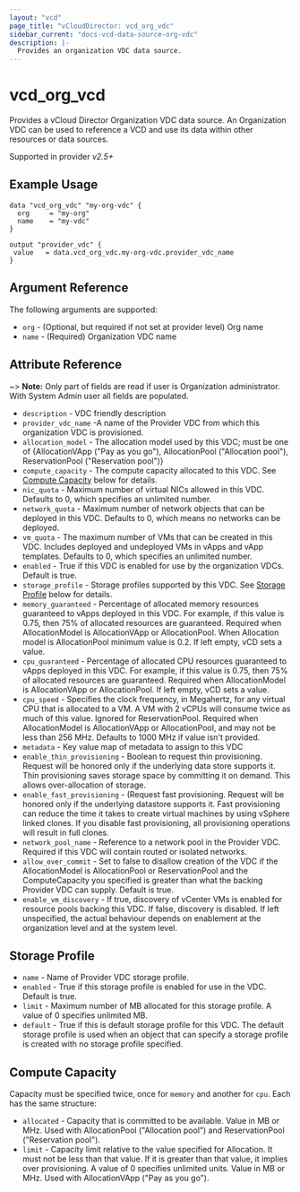 ```yaml
---
layout: "vcd"
page_title: "vCloudDirector: vcd_org_vdc"
sidebar_current: "docs-vcd-data-source-org-vdc"
description: |-
  Provides an organization VDC data source.
---
```


# vcd\_org\_vcd

Provides a vCloud Director Organization VDC data source. An Organization VDC can be used to reference a VCD and use its 
data within other resources or data sources.

Supported in provider *v2.5+*

## Example Usage

```hcl
data "vcd_org_vdc" "my-org-vdc" {
  org     = "my-org"
  name    = "my-vdc"
}

output "provider_vdc" {
 value   = data.vcd_org_vdc.my-org-vdc.provider_vdc_name
}

```

## Argument Reference

The following arguments are supported:

* `org` - (Optional, but required if not set at provider level) Org name 
* `name` - (Required) Organization VDC name

## Attribute Reference

~> **Note:** Only part of fields are read if user is Organization administrator. With System Admin user all fields are populated.

* `description` - VDC friendly description
* `provider_vdc_name` -A name of the Provider VDC from which this organization VDC is provisioned.
* `allocation_model` - The allocation model used by this VDC; must be one of {AllocationVApp ("Pay as you go"), AllocationPool ("Allocation pool"), ReservationPool ("Reservation pool")}
* `compute_capacity` - The compute capacity allocated to this VDC.  See [Compute Capacity](#computecapacity) below for details.
* `nic_quota` - Maximum number of virtual NICs allowed in this VDC. Defaults to 0, which specifies an unlimited number.
* `network_quota` - Maximum number of network objects that can be deployed in this VDC. Defaults to 0, which means no networks can be deployed.
* `vm_quota` - The maximum number of VMs that can be created in this VDC. Includes deployed and undeployed VMs in vApps and vApp templates. Defaults to 0, which specifies an unlimited number.
* `enabled` - True if this VDC is enabled for use by the organization VDCs. Default is true.
* `storage_profile` - Storage profiles supported by this VDC.  See [Storage Profile](#storageprofile) below for details.
* `memory_guaranteed` - Percentage of allocated memory resources guaranteed to vApps deployed in this VDC. For example, if this value is 0.75, then 75% of allocated resources are guaranteed. Required when AllocationModel is AllocationVApp or AllocationPool. When Allocation model is AllocationPool minimum value is 0.2. If left empty, vCD sets a value.
* `cpu_guaranteed` - Percentage of allocated CPU resources guaranteed to vApps deployed in this VDC. For example, if this value is 0.75, then 75% of allocated resources are guaranteed. Required when AllocationModel is AllocationVApp or AllocationPool. If left empty, vCD sets a value.
* `cpu_speed` - Specifies the clock frequency, in Megahertz, for any virtual CPU that is allocated to a VM. A VM with 2 vCPUs will consume twice as much of this value. Ignored for ReservationPool. Required when AllocationModel is AllocationVApp or AllocationPool, and may not be less than 256 MHz. Defaults to 1000 MHz if value isn't provided.
* `metadata` - Key value map of metadata to assign to this VDC
* `enable_thin_provisioning` - Boolean to request thin provisioning. Request will be honored only if the underlying data store supports it. Thin provisioning saves storage space by committing it on demand. This allows over-allocation of storage.
* `enable_fast_provisioning` - (Request fast provisioning. Request will be honored only if the underlying datastore supports it. Fast provisioning can reduce the time it takes to create virtual machines by using vSphere linked clones. If you disable fast provisioning, all provisioning operations will result in full clones.
* `network_pool_name` - Reference to a network pool in the Provider VDC. Required if this VDC will contain routed or isolated networks.
* `allow_over_commit` - Set to false to disallow creation of the VDC if the AllocationModel is AllocationPool or ReservationPool and the ComputeCapacity you specified is greater than what the backing Provider VDC can supply. Default is true.
* `enable_vm_discovery` - If true, discovery of vCenter VMs is enabled for resource pools backing this VDC. If false, discovery is disabled. If left unspecified, the actual behaviour depends on enablement at the organization level and at the system level.

<a id="storageprofile"></a>
## Storage Profile

* `name` - Name of Provider VDC storage profile.
* `enabled` - True if this storage profile is enabled for use in the VDC. Default is true.
* `limit` - Maximum number of MB allocated for this storage profile. A value of 0 specifies unlimited MB.
* `default` - True if this is default storage profile for this VDC. The default storage profile is used when an object that can specify a storage profile is created with no storage profile specified.

<a id="computecapacity"></a>
## Compute Capacity

Capacity must be specified twice, once for `memory` and another for `cpu`.  Each has the same structure:

* `allocated` - Capacity that is committed to be available. Value in MB or MHz. Used with AllocationPool ("Allocation pool") and ReservationPool ("Reservation pool").
* `limit` - Capacity limit relative to the value specified for Allocation. It must not be less than that value. If it is greater than that value, it implies over provisioning. A value of 0 specifies unlimited units. Value in MB or MHz. Used with AllocationVApp ("Pay as you go").